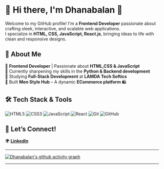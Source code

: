 # 🚀 Hi there, I'm **Dhanabalan** 👋  

Welcome to my GitHub profile! I'm a **Frontend Developer** passionate about crafting sleek, interactive, and scalable web applications.  
I specialize in **HTML, CSS, JavaScript, React.js**, bringing ideas to life with clean and responsive designs.  

## 🌟 About Me  
🔹 **Frontend Developer** | Passionate about **HTML,CSS & JavaScript** <br>
🔹 Currently sharpening my skills in the **Python & Backend development** <br>
🔹 Studying **Full-Stack Development** at **LAMDA Tech Softics** <br>
🔹 Built **Men Style Hub** – A dynamic **ECommerce platform** 🛍️ <br>

## 🛠️ Tech Stack & Tools  
<p align="left">
  <img src="https://img.shields.io/badge/HTML5-E34F26?style=for-the-badge&logo=html5&logoColor=white" alt="HTML5"/>
  <img src="https://img.shields.io/badge/CSS3-1572B6?style=for-the-badge&logo=css3&logoColor=white" alt="CSS3"/>
  <img src="https://img.shields.io/badge/JavaScript-F7DF1E?style=for-the-badge&logo=javascript&logoColor=black" alt="JavaScript"/>
  <img src="https://img.shields.io/badge/React-61DAFB?style=for-the-badge&logo=react&logoColor=black" alt="React"/>
  <img src="https://img.shields.io/badge/Git-F05032?style=for-the-badge&logo=git&logoColor=white" alt="Git"/>
  <img src="https://img.shields.io/badge/GitHub-181717?style=for-the-badge&logo=github&logoColor=white" alt="GitHub"/>
</p>

## 📩 Let’s Connect!  
🌍 **[LinkedIn](https://www.linkedin.com/in/dhanabalan-s)**  

---
[![Dhanabalan's github activity graph](https://github-readme-activity-graph.vercel.app/graph?username=Dhanabalan02&bg_color=424242&color=f3f1f3&line=43c0df&point=f5f5f5&area=true&hide_border=true)](https://github.com/ashutosh00710/github-readme-activity-graph)

---

